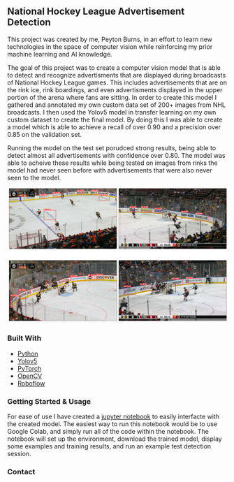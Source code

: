 ## National Hockey League Advertisement Detection

This project was created by me, Peyton Burns, in an effort to learn new technologies in the space of computer vision while reinforcing my prior machine learning and AI knowledge.

The goal of this project was to create a computer vision model that is able to detect and recognize advertisments that are displayed during broadcasts of National Hockey League games. 
This includes advertisements that are on the rink ice, rink boardings, and even advertisments displayed in the upper portion of the arena where fans are sitting. 
In order to create this model I gathered and annotated my own custom data set of 200+ images from NHL broadcasts. I then used the Yolov5 model in transfer learning on my own custom dataset
to create the final model. By doing this I was able to create a model which is able to achieve a recall of over 0.90 and a precision over 0.85 on the validation set.

Running the model on the test set porudced strong results, being able to detect almost all advertisements with confidence over 0.80. The model was able to acheive these results
while being tested on images from rinks the model had never seen before with advertisements that were also never seen to the model.

![alt text](https://github.com/Pburns18/NHLAdDetection/blob/main/AdDetections.png)

### Built With

* [Python](https://www.python.org/)
* [Yolov5](https://github.com/ultralytics/yolov5)
* [PyTorch](https://pytorch.org/)
* [OpenCV](https://opencv.org/)
* [Roboflow](https://roboflow.com/)

### Getting Started & Usage
For ease of use I have created a [jupyter notebook](https://github.com/Pburns18/NHLAdDetection/blob/main/NHLAdDetectionInterface.ipynb) to easily interfacte with the created model. The easiest way to run this notebook would be to use Google Colab, and simply run all of the code within the notebook. The notebook will set up the environment, download 
the trained model, display some examples and training results, and run an example test detection session.

### Contact
